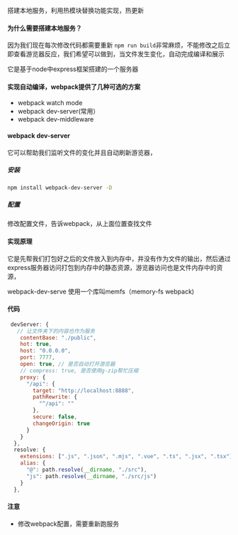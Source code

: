 搭建本地服务，利用热模块替换功能实现，热更新

#### 为什么需要搭建本地服务？

因为我们现在每次修改代码都需要重新 `npm run build`非常麻烦，不能修改之后立即查看游览器反应，我们希望可以做到，当文件发生变化，自动完成编译和展示

它是基于node中express框架搭建的一个服务器

#### 实现自动编译，webpack提供了几种可选的方案

- webpack watch mode
- webpack dev-server(常用）
- webpack dev-middleware

#### webpack dev-server

它可以帮助我们监听文件的变化并且自动刷新游览器，

##### 安装

```bash
npm install webpack-dev-server -D
```

##### 配置

修改配置文件，告诉webpack，从上面位置查找文件

#### 实现原理

它是先帮我们打包好之后的文件放入到内存中，并没有作为文件的输出，然后通过express服务器访问打包到内存中的静态资源，游览器访问也是文件内存中的资源，

webpack-dev-serve 使用一个库叫memfs（memory-fs webpack)

#### 代码

```javascript
 devServer: {
   // 让文件夹下的内容也作为服务
    contentBase: "./public",
    hot: true,
    host: "0.0.0.0",
    port: 7777,
    open: true, // 是否自动打开游览器
    // compress: true, 是否使用g-zip帮忙压缩
    proxy: {
      "/api": {
        target: "http://localhost:8888",
        pathRewrite: {
          "^/api": ""
        },
        secure: false,
        changeOrigin: true
      }
    }
  },
  resolve: {
    extensions: [".js", ".json", ".mjs", ".vue", ".ts", ".jsx", ".tsx"],
    alias: {
      "@": path.resolve(__dirname, "./src"),
      "js": path.resolve(__dirname, "./src/js")
    }
  },
```

#### 注意

- 修改webpack配置，需要重新跑服务